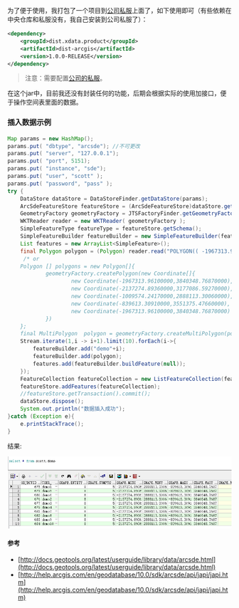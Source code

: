 为了便于使用，我打包了一个项目到[公司私服](https://github.com/DistX/Learning/wiki/%E5%85%AC%E5%8F%B8nexus%E4%BD%BF%E7%94%A8)上面了，如下使用即可（有些依赖在中央仓库和私服没有，我自己安装到公司私服了）：
```xml
<dependency>
    <groupId>dist.xdata.product</groupId>
    <artifactId>dist-arcgis</artifactId>
    <version>1.0.0-RELEASE</version>
</dependency>
```
> 注意：需要配置[公司的私服](https://github.com/DistX/Learning/wiki/%E5%85%AC%E5%8F%B8nexus%E4%BD%BF%E7%94%A8)。

在这个jar中，目前我还没有封装任何的功能，后期会根据实际的使用加接口，便于操作空间表里面的数据。

### 插入数据示例
```java
Map params = new HashMap();
params.put( "dbtype", "arcsde"); //不可更改
params.put( "server", "127.0.0.1");
params.put( "port", 5151);
params.put( "instance", "sde");
params.put( "user", "scott" );
params.put( "password", "pass" );
try {
    DataStore dataStore = DataStoreFinder.getDataStore(params);
    ArcSdeFeatureStore featureStore = (ArcSdeFeatureStore)dataStore.getFeatureSource("SCOTT.DEMO");
    GeometryFactory geometryFactory = JTSFactoryFinder.getGeometryFactory();
    WKTReader reader = new WKTReader( geometryFactory );
    SimpleFeatureType featureType = featureStore.getSchema();
    SimpleFeatureBuilder featureBuilder = new SimpleFeatureBuilder(featureType);
    List features = new ArrayList<SimpleFeature>();
    final Polygon polygon = (Polygon) reader.read("POLYGON(( -1967313.96100000 3840348.76870000, -2137274.89360000 3177086.59270000, -1009574.24170000 2888113.30060000, -839613.30910000 3551375.47660000, -1967313.96100000 3840348.76870000))");
     /* or
    Polygon [] polygons = new Polygon[]{
            geometryFactory.createPolygon(new Coordinate[]{
                    new Coordinate(-1967313.96100000,3840348.76870000),
                    new Coordinate(-2137274.89360000,3177086.59270000),
                    new Coordinate(-1009574.24170000,2888113.30060000),
                    new Coordinate(-839613.30910000,3551375.47660000),
                    new Coordinate(-1967313.96100000,3840348.76870000)
            })
    };
    final MultiPolygon  polygon = geometryFactory.createMultiPolygon(polygons);*/
    Stream.iterate(1,i -> i+1).limit(10).forEach(i->{
        featureBuilder.add("demo"+i);
        featureBuilder.add(polygon);
        features.add(featureBuilder.buildFeature(null));
    });
    FeatureCollection featureCollection = new ListFeatureCollection(featureType,features);
    featureStore.addFeatures(featureCollection);
    //featureStore.getTransaction().commit();
    dataStore.dispose();
    System.out.println("数据插入成功");
}catch (Exception e){
    e.printStackTrace();
}
```
结果:

![](./img/demo.png)

#### 参考
- [http://docs.geotools.org/latest/userguide/library/data/arcsde.html](http://docs.geotools.org/latest/userguide/library/data/arcsde.html)
- [http://help.arcgis.com/en/geodatabase/10.0/sdk/arcsde/api/japi/japi.htm](http://help.arcgis.com/en/geodatabase/10.0/sdk/arcsde/api/japi/japi.htm)
